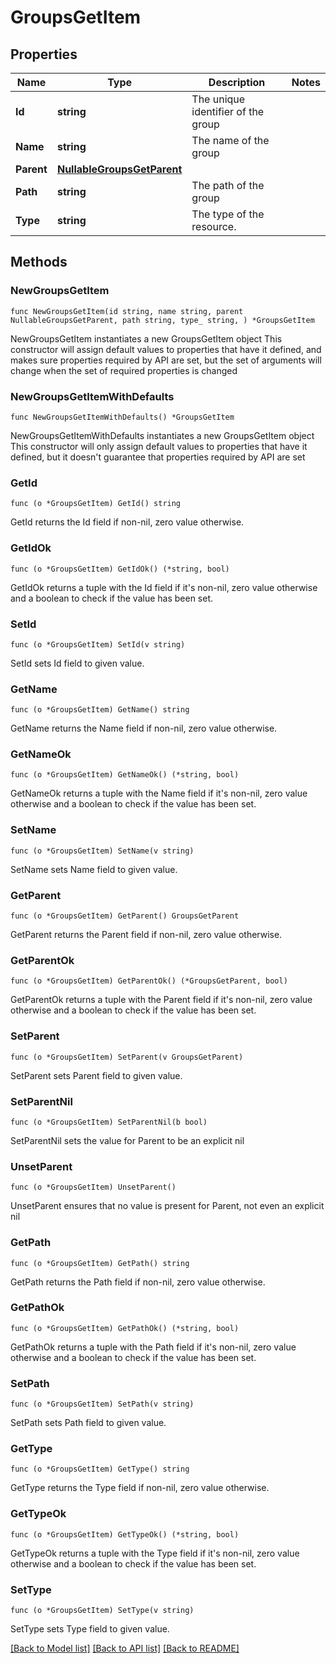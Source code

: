 # GroupsGetItem

## Properties

Name | Type | Description | Notes
------------ | ------------- | ------------- | -------------
**Id** | **string** | The unique identifier of the group | 
**Name** | **string** | The name of the group | 
**Parent** | [**NullableGroupsGetParent**](GroupsGetParent.md) |  | 
**Path** | **string** | The path of the group | 
**Type** | **string** | The type of the resource. | 

## Methods

### NewGroupsGetItem

`func NewGroupsGetItem(id string, name string, parent NullableGroupsGetParent, path string, type_ string, ) *GroupsGetItem`

NewGroupsGetItem instantiates a new GroupsGetItem object
This constructor will assign default values to properties that have it defined,
and makes sure properties required by API are set, but the set of arguments
will change when the set of required properties is changed

### NewGroupsGetItemWithDefaults

`func NewGroupsGetItemWithDefaults() *GroupsGetItem`

NewGroupsGetItemWithDefaults instantiates a new GroupsGetItem object
This constructor will only assign default values to properties that have it defined,
but it doesn't guarantee that properties required by API are set

### GetId

`func (o *GroupsGetItem) GetId() string`

GetId returns the Id field if non-nil, zero value otherwise.

### GetIdOk

`func (o *GroupsGetItem) GetIdOk() (*string, bool)`

GetIdOk returns a tuple with the Id field if it's non-nil, zero value otherwise
and a boolean to check if the value has been set.

### SetId

`func (o *GroupsGetItem) SetId(v string)`

SetId sets Id field to given value.


### GetName

`func (o *GroupsGetItem) GetName() string`

GetName returns the Name field if non-nil, zero value otherwise.

### GetNameOk

`func (o *GroupsGetItem) GetNameOk() (*string, bool)`

GetNameOk returns a tuple with the Name field if it's non-nil, zero value otherwise
and a boolean to check if the value has been set.

### SetName

`func (o *GroupsGetItem) SetName(v string)`

SetName sets Name field to given value.


### GetParent

`func (o *GroupsGetItem) GetParent() GroupsGetParent`

GetParent returns the Parent field if non-nil, zero value otherwise.

### GetParentOk

`func (o *GroupsGetItem) GetParentOk() (*GroupsGetParent, bool)`

GetParentOk returns a tuple with the Parent field if it's non-nil, zero value otherwise
and a boolean to check if the value has been set.

### SetParent

`func (o *GroupsGetItem) SetParent(v GroupsGetParent)`

SetParent sets Parent field to given value.


### SetParentNil

`func (o *GroupsGetItem) SetParentNil(b bool)`

 SetParentNil sets the value for Parent to be an explicit nil

### UnsetParent
`func (o *GroupsGetItem) UnsetParent()`

UnsetParent ensures that no value is present for Parent, not even an explicit nil
### GetPath

`func (o *GroupsGetItem) GetPath() string`

GetPath returns the Path field if non-nil, zero value otherwise.

### GetPathOk

`func (o *GroupsGetItem) GetPathOk() (*string, bool)`

GetPathOk returns a tuple with the Path field if it's non-nil, zero value otherwise
and a boolean to check if the value has been set.

### SetPath

`func (o *GroupsGetItem) SetPath(v string)`

SetPath sets Path field to given value.


### GetType

`func (o *GroupsGetItem) GetType() string`

GetType returns the Type field if non-nil, zero value otherwise.

### GetTypeOk

`func (o *GroupsGetItem) GetTypeOk() (*string, bool)`

GetTypeOk returns a tuple with the Type field if it's non-nil, zero value otherwise
and a boolean to check if the value has been set.

### SetType

`func (o *GroupsGetItem) SetType(v string)`

SetType sets Type field to given value.



[[Back to Model list]](../README.md#documentation-for-models) [[Back to API list]](../README.md#documentation-for-api-endpoints) [[Back to README]](../README.md)


